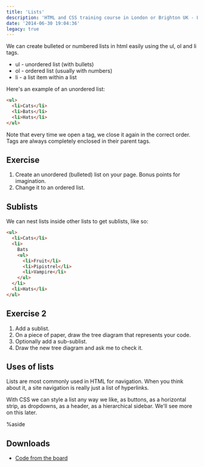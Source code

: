 ```yaml
---
title: 'Lists'
description: 'HTML and CSS training course in London or Brighton UK - Learn HTML5 and CSS3'
date: '2014-06-30 19:04:36'
legacy: true
---
```


We can create bulleted or numbered lists in html easily using the ul, ol and li tags.

- ul - unordered list (with bullets)
- ol - ordered list (usually with numbers)
- li - a list item within a list

Here's an example of an unordered list:

```html
<ul>
  <li>Cats</li>
  <li>Bats</li>
  <li>Hats</li>
</ul>
```

Note that every time we open a tag, we close it again in the correct order. Tags are always completely enclosed in their parent tags.

## Exercise

1. Create an unordered (bulleted) list on your page. Bonus points for imagination.
2. Change it to an ordered list.

## Sublists

We can nest lists inside other lists to get sublists, like so:

```html
<ul>
  <li>Cats</li>
  <li>
    Bats
    <ul>
      <li>Fruit</li>
      <li>Pipistrel</li>
      <li>Vampire</li>
    </ul>
  </li>
  <li>Hats</li>
</ul>
```

## Exercise 2

1. Add a sublist.
2. On a piece of paper, draw the tree diagram that represents your code.
3. Optionally add a sub-sublist.
4. Draw the new tree diagram and ask me to check it.

## Uses of lists

Lists are most commonly used in HTML for navigation. When you think about it, a site navigation is really just a list of hyperlinks.

With CSS we can style a list any way we like, as buttons, as a horizontal strip, as dropdowns, as a header, as a hierarchical sidebar. We'll see more on this later.

%aside

## Downloads

- [Code from the board](https://www.dropbox.com/sh/5w9rmfnxyvnwpz4/AACie1GJPtu0WIF-ihUC2Gima?dl=1)
